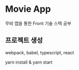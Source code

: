 # Movie App

무비 앱을 통한 Front 기술 스택 공부

## 프로젝트 생성

webpack, babel, typescript, react

yarn install & yarn start
